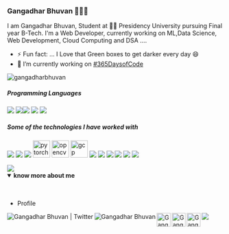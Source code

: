 ### Gangadhar Bhuvan 👋👨‍💻

I am Gangadhar Bhuvan, Student at 👨‍💻 Presidency University pursuing Final year B-Tech. I'm a Web Developer, currently working on ML,Data Science, Web Development, Cloud Computing and DSA  ....
- ⚡ Fun fact: ... I Love that Green boxes to get darker every day 😄
- 🔭 I’m currently working on [#365DaysofCode](https://twitter.com/GangadharBhuvan)

<p align="left"> <img src="https://komarev.com/ghpvc/?username=gangadharbhuvan" alt="gangadharbhuvan" /> </p>



##### Programming Languages

<img src="https://img.icons8.com/color/48/000000/python.png"/> <img src="https://img.icons8.com/color/48/000000/c-plus-plus-logo.png"/><img src="https://img.icons8.com/color/48/000000/c-programming.png"/> <img src="https://img.icons8.com/color/48/000000/java-coffee-cup-logo.png"/> <img src="https://img.icons8.com/color/48/000000/javascript.png"/>  


##### Some of the technologies I have worked with

<img src="https://img.icons8.com/color/48/000000/git.png"/>    <img src="https://img.icons8.com/fluent/48/000000/github.png"/>    <img src="https://img.icons8.com/color/48/000000/tensorflow.png"/>    <img src="https://www.vectorlogo.zone/logos/pytorch/pytorch-icon.svg" alt="pytorch" width="40" height="40"/>    <img src="https://www.vectorlogo.zone/logos/opencv/opencv-icon.svg" alt="opencv" width="40" height="40"/>    <img src="https://www.vectorlogo.zone/logos/google_cloud/google_cloud-icon.svg" alt="gcp" width="40" height="40"/>    <img src="https://img.icons8.com/color/48/000000/react-native.png"/>    <img src="https://img.icons8.com/ios-filled/48/000000/mysql-logo.png"/>    <img src="https://img.icons8.com/color/48/000000/kubernetes.png"/>        <img src="https://img.icons8.com/fluent/48/000000/visual-studio-code-2019.png"/>    <img src="https://img.icons8.com/color/48/000000/wordpress.png"/>  <img src="https://img.icons8.com/color/48/000000/camtasia-studio.png"/>    


<img src="https://github-readme-stats.vercel.app/api?username=Gangadharbhuvan&&show_icons=true&title_color=ffffff&icon_color=bb2acf&text_color=daf7dc&bg_color=191919">



<details open>
<summary><b> know more about me </b></summary>
<br /><br />
<ul>
<li>Profile</li>
</ul>
 <a href="https://twitter.com/GangadharBhuvan" title='Twitter'>
    <img align="left" alt="Gangadhar Bhuvan | Twitter" src="https://img.icons8.com/fluent/32/000000/twitter.png" />
    <!-- <img src="https://img.icons8.com/fluent/48/000000/twitter.png"/> -->
</a>
 <a href="https://www.linkedin.com/in/gangadharbhuvan/" title='Linkedin'>
    <img align="left" alt="Gangadhar Bhuvan" src="https://img.icons8.com/color/32/000000/linkedin.png" />
</a>
<a href="https://medium.com/@gangadharbhuvan1" title='Medium'>
    <img align="left" alt="Gangadhar Bhuvan" width="32px" src="https://cdn.jsdelivr.net/npm/simple-icons@3.2.0/icons/medium.svg" />
</a>
<a href="https://www.hackerrank.com/gangadharbhuvan" title='Hackerrank'>
    <img align="left" alt="Gangadhar Bhuvan's hackerrank" width="32px" src="https://cdn.jsdelivr.net/npm/simple-icons@3.2.0/icons/hackerrank.svg" />
</a>
<a href="https://leetcode.com/gangadharbhuvan/" title='Leetcode'>
    <img align="left" alt="Gangadhar Bhuvan's Leetcode" width="32px" src="https://cdn.jsdelivr.net/npm/simple-icons@v3/icons/leetcode.svg" />
</a>
 <a href="https://www.kaggle.com/gangadharbhuvan" title='Kaggle'>
    <img src="https://img.icons8.com/windows/32/000000/kaggle.png"/>
 </a>
</details>
